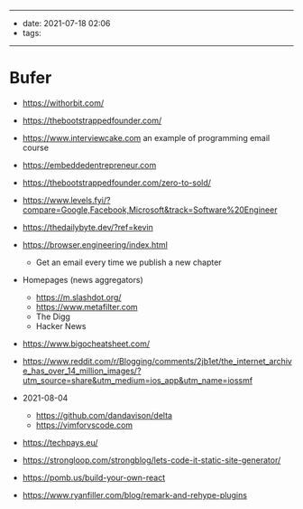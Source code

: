 ------
- date: 2021-07-18 02:06
- tags: 
-----

# Bufer

- https://withorbit.com/
- https://thebootstrappedfounder.com/
- https://www.interviewcake.com an example of programming email course
- https://embeddedentrepreneur.com
- https://thebootstrappedfounder.com/zero-to-sold/
- https://www.levels.fyi/?compare=Google,Facebook,Microsoft&track=Software%20Engineer
- https://thedailybyte.dev/?ref=kevin
- https://browser.engineering/index.html
  - Get an email every time we publish a new chapter
- Homepages (news aggregators)
   - https://m.slashdot.org/
   - https://www.metafilter.com
   - The Digg
   - Hacker News
- https://www.bigocheatsheet.com/
- https://www.reddit.com/r/Blogging/comments/2jb1et/the_internet_archive_has_over_14_million_images/?utm_source=share&utm_medium=ios_app&utm_name=iossmf


- 2021-08-04
	- https://github.com/dandavison/delta
	- https://vimforvscode.com

- https://techpays.eu/
- https://strongloop.com/strongblog/lets-code-it-static-site-generator/
- https://pomb.us/build-your-own-react
- https://www.ryanfiller.com/blog/remark-and-rehype-plugins





